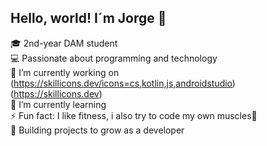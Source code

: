 ## Hello, world! I´m Jorge 👋

🎓 2nd-year DAM student <br>
💻 Passionate about programming and technology <br>
🔭 I’m currently working on 
(https://skillicons.dev/icons=cs,kotlin,js,androidstudio)(https://skillicons.dev) <br>
🌱 I’m currently learning <br>
⚡ Fun fact: I like fitness, i also try to code my own muscles💪 <br>
🚀 Building projects to grow as a developer <br>
